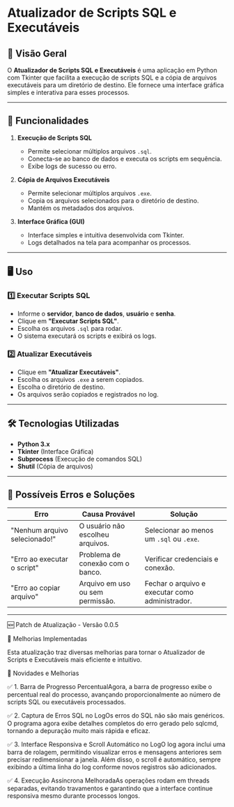 # Atualizador de Scripts SQL e Executáveis

## 📌 Visão Geral
O **Atualizador de Scripts SQL e Executáveis** é uma aplicação em Python com Tkinter que facilita a execução de scripts SQL e a cópia de arquivos executáveis para um diretório de destino. Ele fornece uma interface gráfica simples e interativa para esses processos.

---

## 🚀 Funcionalidades

1. **Execução de Scripts SQL**
   - Permite selecionar múltiplos arquivos `.sql`.
   - Conecta-se ao banco de dados e executa os scripts em sequência.
   - Exibe logs de sucesso ou erro.

2. **Cópia de Arquivos Executáveis**
   - Permite selecionar múltiplos arquivos `.exe`.
   - Copia os arquivos selecionados para o diretório de destino.
   - Mantém os metadados dos arquivos.

3. **Interface Gráfica (GUI)**
   - Interface simples e intuitiva desenvolvida com Tkinter.
   - Logs detalhados na tela para acompanhar os processos.

---

## 🖥️ Uso

### 1️⃣ **Executar Scripts SQL**
- Informe o **servidor**, **banco de dados**, **usuário** e **senha**.
- Clique em **"Executar Scripts SQL"**.
- Escolha os arquivos `.sql` para rodar.
- O sistema executará os scripts e exibirá os logs.

### 2️⃣ **Atualizar Executáveis**
- Clique em **"Atualizar Executáveis"**.
- Escolha os arquivos `.exe` a serem copiados.
- Escolha o diretório de destino.
- Os arquivos serão copiados e registrados no log.

---

## 🛠️ Tecnologias Utilizadas
- **Python 3.x**
- **Tkinter** (Interface Gráfica)
- **Subprocess** (Execução de comandos SQL)
- **Shutil** (Cópia de arquivos)

---

## 📌 Possíveis Erros e Soluções

| **Erro**                     | **Causa Provável**               | **Solução**                                                   |
|------------------------------|----------------------------------|--------------------------------------------------------------|
| "Nenhum arquivo selecionado!" | O usuário não escolheu arquivos. | Selecionar ao menos um `.sql` ou `.exe`.                     |
| "Erro ao executar o script"   | Problema de conexão com o banco. | Verificar credenciais e conexão.                             |
| "Erro ao copiar arquivo"      | Arquivo em uso ou sem permissão. | Fechar o arquivo e executar como administrador.              |

---

🆕 Patch de Atualização - Versão 0.0.5

🔄 Melhorias Implementadas

Esta atualização traz diversas melhorias para tornar o Atualizador de Scripts e Executáveis mais eficiente e intuitivo.

📌 Novidades e Melhorias

✅ 1. Barra de Progresso PercentualAgora, a barra de progresso exibe o percentual real do processo, avançando proporcionalmente ao número de scripts SQL ou executáveis processados.

✅ 2. Captura de Erros SQL no LogOs erros do SQL não são mais genéricos. O programa agora exibe detalhes completos do erro gerado pelo sqlcmd, tornando a depuração muito mais rápida e eficaz.

✅ 3. Interface Responsiva e Scroll Automático no LogO log agora inclui uma barra de rolagem, permitindo visualizar erros e mensagens anteriores sem precisar redimensionar a janela. Além disso, o scroll é automático, sempre exibindo a última linha do log conforme novos registros são adicionados.

✅ 4. Execução Assíncrona MelhoradaAs operações rodam em threads separadas, evitando travamentos e garantindo que a interface continue responsiva mesmo durante processos longos.
